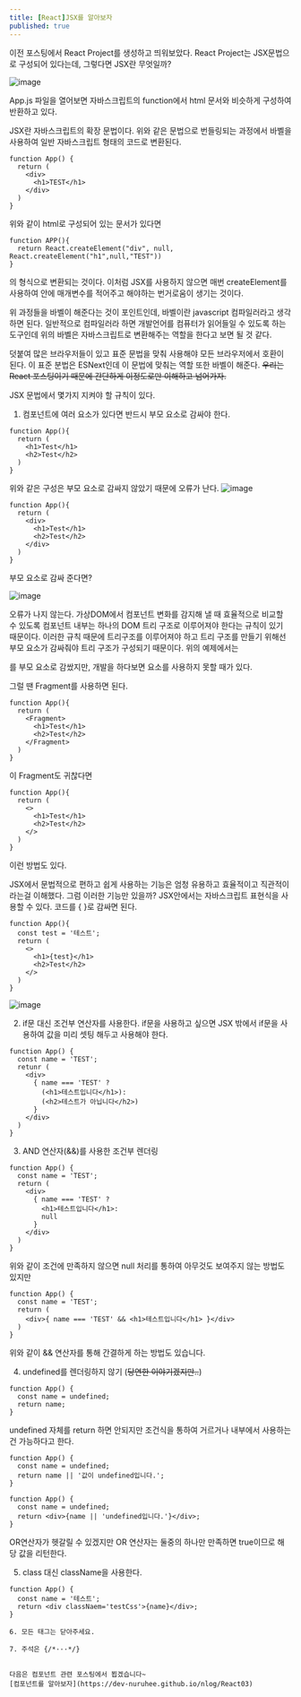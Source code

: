 ```yaml
---
title: [React]JSX를 알아보자
published: true
---
```

이전 포스팅에서 React Project를 생성하고 띄워보았다.
React Project는 JSX문법으로 구성되어 있다는데, 그렇다면 JSX란 무엇일까?

![image](https://github.com/dev-nuruhee/nlog/assets/54430432/d3bcb498-585a-42c3-bec2-cff71fd6bbe7)

App.js 파일을 열어보면 자바스크립트의 function에서 html 문서와 비슷하게 구성하여 반환하고 있다.

JSX란 자바스크립트의 확장 문법이다.
위와 같은 문법으로 번들링되는 과정에서 바벨을 사용하여 일반 자바스크립트 형태의 코드로 변환된다.

```
function App() {
  return (
    <div>
      <h1>TEST</h1>
    </div>
  )
}
```
위와 같이 html로 구성되어 있는 문서가 있다면

```
function APP(){
  return React.createElement("div", null, React.createElement("h1",null,"TEST"))
}
```
의 형식으로 변환되는 것이다.
이처럼 JSX를 사용하지 않으면 매번 createElement를 사용하여 안에 매개변수를 적어주고 해야하는 번거로움이 생기는 것이다.

위 과정들을 바벨이 해준다는 것이 포인트인데, 바벨이란 javascript 컴파일러라고 생각하면 된다.
일반적으로 컴파일러라 하면 개발언어를 컴퓨터가 읽어들일 수 있도록 하는 도구인데 위의 바벨은 자바스크립트로 변환해주는 역할을 한다고 보면 될 것 같다.

덧붙여 많은 브라우저들이 있고 표준 문법을 맞춰 사용해야 모든 브라우저에서 호환이 된다.
이 표준 분법은 ESNext인데 이 문법에 맞춰는 역할 또한 바벨이 해준다.
~~우리는 React 포스팅이기 때문에 간단하게 이정도로만 이해하고 넘어가자.~~

JSX 문법에서 몇가지 지켜야 할 규칙이 있다.

1. 컴포넌트에 여러 요소가 있다면 반드시 부모 요소로 감싸야 한다.

```
function App(){
  return (
    <h1>Test</h1>
    <h2>Test</h2>
  )
}
```
위와 같은 구성은 부모 요소로 감싸지 않았기 때문에 오류가 난다.
![image](https://github.com/dev-nuruhee/nlog/assets/54430432/e351788f-cc24-4845-8c91-8b3a6678f374)


```
function App(){
  return (
    <div>
      <h1>Test</h1>
      <h2>Test</h2>
    </div>
  )
}
```

부모 요소로 감싸 준다면?

![image](https://github.com/dev-nuruhee/nlog/assets/54430432/83b9bd74-c761-4429-b1b2-631239c1b4f8)

오류가 나지 않는다.
가상DOM에서 컴포넌트 변화를 감지해 낼 때 효율적으로 비교할 수 있도록 컴포넌트 내부는 하나의 DOM 트리 구조로 이루어져야 한다는 규칙이 있기 때문이다.
이러한 규칙 때문에 트리구조를 이루어져야 하고 트리 구조를 만들기 위해선 부모 요소가 감싸줘야 트리 구조가 구성되기 때문이다.
위의 예제에서는 <div>를 부모 요소로 감쌌지만, 개발을 하다보면 요소를 사용하지 못할 때가 있다.

그럴 땐 Fragment를 사용하면 된다.
```
function App(){
  return (
    <Fragment>
      <h1>Test</h1>
      <h2>Test</h2>
    </Fragment>
  )
}
```

이 Fragment도 귀찮다면
```
function App(){
  return (
    <>
      <h1>Test</h1>
      <h2>Test</h2>
    </>
  )
}
```

이런 방법도 있다.

JSX에서 문법적으로 편하고 쉽게 사용하는 기능은 엄청 유용하고 효율적이고 직관적이라는걸 이해했다. 그럼 이러한 기능만 있을까?
JSX안에서는 자바스크립트 표현식을 사용할 수 있다.
코드를 { }로 감싸면 된다.

```
function App(){
  const test = '테스트';
  return (
    <>
      <h1>{test}</h1>
      <h2>Test</h2>
    </>
  )
}
```
![image](https://github.com/dev-nuruhee/nlog/assets/54430432/5c164185-8dd0-4efa-841f-a72d5649ba93)

2. if문 대신 조건부 연산자를 사용한다.
if문을 사용하고 싶으면 JSX 밖에서 if문을 사용하여 값을 미리 셋팅 해두고 사용해야 한다.
```
function App() {
  const name = 'TEST';
  retunr (
    <div>
      { name === 'TEST' ? 
        (<h1>테스트입니다</h1>):
        (<h2>테스트가 아닙니다</h2>)
      }
    </div>
  )
}
```

3. AND 연산자(&&)를 사용한 조건부 렌더링

```
function App() {
  const name = 'TEST';
  return (
    <div>
      { name === 'TEST' ? 
        <h1>테스트입니다</h1>:
        null
      }
    </div>
  )
}
```
위와 같이 조건에 만족하지 않으면 null 처리를 통하여 아무것도 보여주지 않는 방법도 있지만

```
function App() {
  const name = 'TEST';
  return (
    <div>{ name === 'TEST' && <h1>테스트입니다</h1> }</div>
  )
}
```
위와 같이 && 연산자를 통해 간결하게 하는 방법도 있습니다.


4. undefined를 렌더링하지 않기 (~~당연한 이야기겠지만..~~)
```
function App() {
  const name = undefined;
  return name;
}
```

undefined 자체를 return 하면 안되지만 조건식을 통하여 거르거나 내부에서 사용하는건 가능하다고 한다.
```
function App() {
  const name = undefined;
  return name || '값이 undefined입니다.';
}
```

```
function App() {
  const name = undefined;
  return <div>{name || 'undefined입니다.'}</div>;
}
```
OR연산자가 헷갈릴 수 있겠지만 OR 연산자는 둘중의 하나만 만족하면 true이므로 해당 값을 리턴한다.

5. class 대신 className을 사용한다.
```
function App() {
  const name = '테스트';
  return <div classNaem='testCss'>{name}</div>;
}

6. 모든 태그는 닫아주세요.

7. 주석은 {/*···*/}


다음은 컴포넌트 관련 포스팅에서 뵙겠습니다~
[컴포넌트를 알아보자](https://dev-nuruhee.github.io/nlog/React03)
